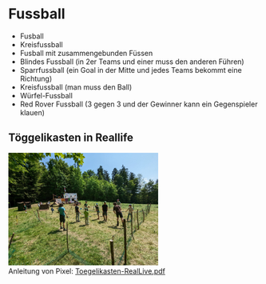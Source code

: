 # Fussball

- Fusball
- Kreisfussball
- Fusball mit zusammengebunden Füssen
- Blindes Fussball (in 2er Teams und einer muss den anderen Führen)
- Sparrfussball (ein Goal in der Mitte und jedes Teams bekommt eine Richtung)
- Kreisfussball (man muss den Ball)
- Würfel-Fussball
- Red Rover Fussball (3 gegen 3 und der Gewinner kann ein Gegenspieler klauen)

## Töggelikasten in Reallife
<img src="../../assets/Toegelikasten-RealLive.jpg" width="300px"> <br>
Anleitung von Pixel: [Toegelikasten-RealLive.pdf](../../assets/Toegelikasten-RealLive.pdf)



